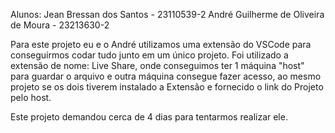 Alunos:
Jean Bressan dos Santos - 23110539-2
André Guilherme de Oliveira de Moura - 23213630-2

Para este projeto eu e o André utilizamos uma extensão do VSCode para conseguirmos codar tudo junto em um único projeto. Foi utilizado a extensão de nome: Live Share, onde conseguimos ter 1 máquina "host" para guardar o arquivo e outra máquina consegue fazer acesso,
ao mesmo projeto se os dois tiverem instalado a Extensão e fornecido o link do Projeto pelo host.

Este projeto demandou cerca de 4 dias para tentarmos realizar ele.
